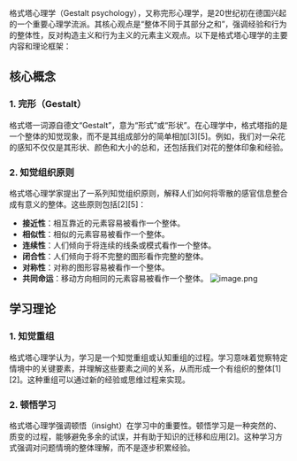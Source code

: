 
格式塔心理学（Gestalt psychology），又称完形心理学，是20世纪初在德国兴起的一个重要心理学流派。其核心观点是“整体不同于其部分之和”，强调经验和行为的整体性，反对构造主义和行为主义的元素主义观点。以下是格式塔心理学的主要内容和理论框架：
## 核心概念
### 1. 完形（Gestalt）
格式塔一词源自德文“Gestalt”，意为“形式”或“形状”。在心理学中，格式塔指的是一个整体的知觉现象，而不是其组成部分的简单相加[3][5]。例如，我们对一朵花的感知不仅仅是其形状、颜色和大小的总和，还包括我们对花的整体印象和经验。
### 2. 知觉组织原则
格式塔心理学家提出了一系列知觉组织原则，解释人们如何将零散的感官信息整合成有意义的整体。这些原则包括[2][5]：
- **接近性**：相互靠近的元素容易被看作一个整体。
- **相似性**：相似的元素容易被看作一个整体。
- **连续性**：人们倾向于将连续的线条或模式看作一个整体。
- **闭合性**：人们倾向于将不完整的图形看作完整的整体。
- **对称性**：对称的图形容易被看作一个整体。
- **共同命运**：移动方向相同的元素容易被看作一个整体。
![image.png](https://cdn.jsdelivr.net/gh/duanbiao2000/BlogGallery/picture/20240528121800.png)
## 学习理论
### 1. 知觉重组
格式塔心理学认为，学习是一个知觉重组或认知重组的过程。学习意味着觉察特定情境中的关键要素，并理解这些要素之间的关系，从而形成一个有组织的整体[1][2]。这种重组可以通过新的经验或思维过程来实现。
### 2. 顿悟学习
格式塔心理学强调顿悟（insight）在学习中的重要性。顿悟学习是一种突然的、质变的过程，能够避免多余的试误，并有助于知识的迁移和应用[2]。这种学习方式强调对问题情境的整体理解，而不是逐步积累经验。
